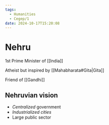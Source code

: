 ```yaml
---
tags:
  - Humanities
  - Cegep/1
date: 2024-10-17T15:20:08
---
```


# Nehru

1st Prime Minister of [[India]]

Atheist but inspired by [[Mahabharata#Gita|Gita]]

Friend of [[Gandhi]]

## Nehruvian vision

- *Centralized* government
- *Industrialized cities*
- Large public sector
